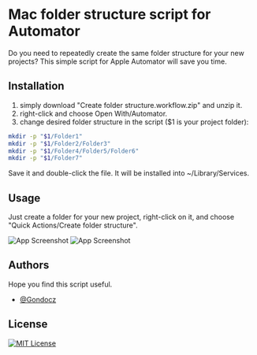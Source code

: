 
# Mac folder structure script for Automator

Do you need to repeatedly create the same folder structure for your new projects? This simple script for Apple Automator will save you time.


## Installation

1. simply download "Create folder structure.workflow.zip" and unzip it.  
2. right-click and choose Open With/Automator.  
3. change desired folder structure in the script ($1 is your project folder):  

 
```bash
mkdir -p "$1/Folder1"
mkdir -p "$1/Folder2/Folder3"
mkdir -p "$1/Folder4/Folder5/Folder6"
mkdir -p "$1/Folder7"
```
Save it and double-click the file. It will be installed into ~/Library/Services.
## Usage

Just create a folder for your new project, right-click on it, and choose "Quick Actions/Create folder structure".  

![App Screenshot](../assets/screenshots/quickaction.png?raw=true)
![App Screenshot](../assets/screenshots/folderstructure1.png?raw=true)
## Authors
Hope you find this script useful.
- [@Gondocz](https://www.github.com/gondocz)


## License

[![MIT License](https://img.shields.io/badge/License-MIT-green.svg)](https://choosealicense.com/licenses/mit/)

